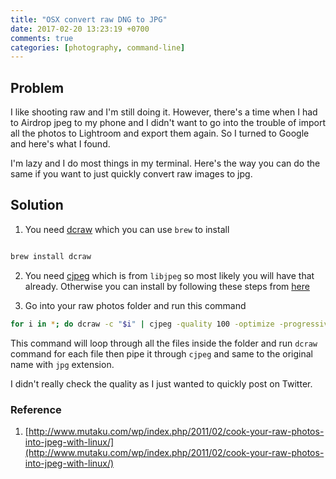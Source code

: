 ```yaml
---
title: "OSX convert raw DNG to JPG"
date: 2017-02-20 13:23:19 +0700
comments: true
categories: [photography, command-line]
---
```


## Problem

I like shooting raw and I'm still doing it. However, there's a time when I had to Airdrop jpeg to my phone and I didn't want to go into the trouble of import all the photos to Lightroom and export them again. So I turned to Google and here's what I found. 

I'm lazy and I do most things in my terminal. Here's the way you can do the same if you want to just quickly convert raw images to jpg. 

## Solution

1. You need [dcraw](http://www.cybercom.net/~dcoffin/dcraw) which you can use `brew` to install

``` bash

brew install dcraw

```

2. You need [cjpeg](http://www.ijg.org/) which is from `libjpeg` so most likely you will have that already. Otherwise you can install by following these steps from [here](http://www.mutaku.com/wp/index.php/2011/02/cook-your-raw-photos-into-jpeg-with-linux/)

3. Go into your raw photos folder and run this command

``` bash
for i in *; do dcraw -c "$i" | cjpeg -quality 100 -optimize -progressive > $(echo $(basename "$i" ".crw").jpg); done
```
 
This command will loop through all the files inside the folder and run `dcraw` command for each file then pipe it through `cjpeg` and same to the original name with `jpg` extension. 

I didn't really check the quality as I just wanted to quickly post on Twitter.

### Reference
1. [http://www.mutaku.com/wp/index.php/2011/02/cook-your-raw-photos-into-jpeg-with-linux/](http://www.mutaku.com/wp/index.php/2011/02/cook-your-raw-photos-into-jpeg-with-linux/)
